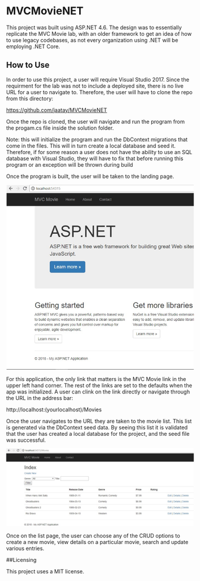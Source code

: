 # MVCMovieNET

This project was built using ASP.NET 4.6. The design was to essentially replicate the MVC Movie lab, with an older framework to get an idea of how to use legacy codebases, as not every organization using .NET will be employing .NET Core.

## How to Use

In order to use this project, a user will require Visual Studio 2017. Since the requirment for the lab was not to include a deployed site, there is no live URL for a user to navigate to. Therefore, the user will have to clone the repo from this directory:

https://github.com/jaatay/MVCMovieNET

Once the repo is cloned, the user will navigate and run the program from the progam.cs file inside the solution folder. 

Note: this will initialize the program and run the DbContext migrations that come in the files. This will in turn create a local database and seed it. Therefore, if for some reason a user does not have the ability to use an SQL database with Visual Studio, they will have to fix that before running this program or an exception will be thrown during build

Once the program is built, the user will be taken to the landing page.

![Landing Page](./Landing.jpg)

For this application, the only link that matters is the MVC Movie link in the upper left hand corner. The rest of the links are set to the defaults when the app was initialized. A user can clink on the link directly or navigate through the URL in the address bar:

http://localhost:(yourlocalhost)/Movies

Once the user navigates to the URL they are taken to the movie list. This list is generated via the DbContext seed data. By seeing this list it is validated that the user has created a local database for the project, and the seed file was successful.

![List Page](./List.jpg)

Once on the list page, the user can choose any of the CRUD options to create a new movie, view details on a particular movie, search and update various entries.

##Licensing

This project uses a MIT license.
